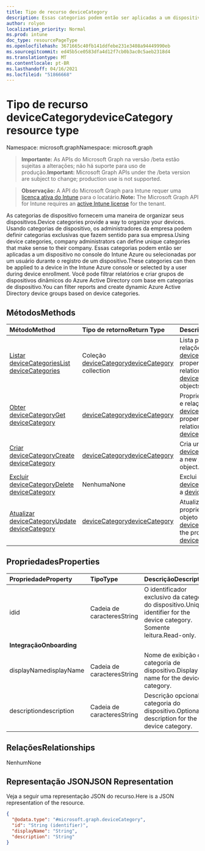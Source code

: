 ```yaml
---
title: Tipo de recurso deviceCategory
description: Essas categorias podem então ser aplicadas a um dispositivo no console do Intune Azure ou selecionadas por um usuário durante o registro de um dispositivo. Você pode filtrar relatórios e criar grupos de dispositivos dinâmicos do Azure Active Directory com base em categorias de dispositivo.
author: rolyon
localization_priority: Normal
ms.prod: intune
doc_type: resourcePageType
ms.openlocfilehash: 3671665c40fb141ddfebe231e3408a94449990eb
ms.sourcegitcommit: ed45b5ce0583dfa4d12f7cb0b3ac0c5aeb2318d4
ms.translationtype: MT
ms.contentlocale: pt-BR
ms.lasthandoff: 04/16/2021
ms.locfileid: "51866668"
---
```

# <a name="devicecategory-resource-type"></a><span data-ttu-id="af0c4-104">Tipo de recurso deviceCategory</span><span class="sxs-lookup"><span data-stu-id="af0c4-104">deviceCategory resource type</span></span>

<span data-ttu-id="af0c4-105">Namespace: microsoft.graph</span><span class="sxs-lookup"><span data-stu-id="af0c4-105">Namespace: microsoft.graph</span></span>

> <span data-ttu-id="af0c4-106">**Importante:** As APIs do Microsoft Graph na versão /beta estão sujeitas a alterações; não há suporte para uso de produção.</span><span class="sxs-lookup"><span data-stu-id="af0c4-106">**Important:** Microsoft Graph APIs under the /beta version are subject to change; production use is not supported.</span></span>

> <span data-ttu-id="af0c4-107">**Observação:** A API do Microsoft Graph para Intune requer uma [licença ativa do Intune](https://go.microsoft.com/fwlink/?linkid=839381) para o locatário.</span><span class="sxs-lookup"><span data-stu-id="af0c4-107">**Note:** The Microsoft Graph API for Intune requires an [active Intune license](https://go.microsoft.com/fwlink/?linkid=839381) for the tenant.</span></span>

<span data-ttu-id="af0c4-108">As categorias de dispositivo fornecem uma maneira de organizar seus dispositivos.</span><span class="sxs-lookup"><span data-stu-id="af0c4-108">Device categories provide a way to organize your devices.</span></span> <span data-ttu-id="af0c4-109">Usando categorias de dispositivo, os administradores da empresa podem definir categorias exclusivas que fazem sentido para sua empresa.</span><span class="sxs-lookup"><span data-stu-id="af0c4-109">Using device categories, company administrators can define unique categories that make sense to their company.</span></span> <span data-ttu-id="af0c4-110">Essas categorias podem então ser aplicadas a um dispositivo no console do Intune Azure ou selecionadas por um usuário durante o registro de um dispositivo.</span><span class="sxs-lookup"><span data-stu-id="af0c4-110">These categories can then be applied to a device in the Intune Azure console or selected by a user during device enrollment.</span></span> <span data-ttu-id="af0c4-111">Você pode filtrar relatórios e criar grupos de dispositivos dinâmicos do Azure Active Directory com base em categorias de dispositivo.</span><span class="sxs-lookup"><span data-stu-id="af0c4-111">You can filter reports and create dynamic Azure Active Directory device groups based on device categories.</span></span>

## <a name="methods"></a><span data-ttu-id="af0c4-112">Métodos</span><span class="sxs-lookup"><span data-stu-id="af0c4-112">Methods</span></span>
|<span data-ttu-id="af0c4-113">Método</span><span class="sxs-lookup"><span data-stu-id="af0c4-113">Method</span></span>|<span data-ttu-id="af0c4-114">Tipo de retorno</span><span class="sxs-lookup"><span data-stu-id="af0c4-114">Return Type</span></span>|<span data-ttu-id="af0c4-115">Descrição</span><span class="sxs-lookup"><span data-stu-id="af0c4-115">Description</span></span>|
|:---|:---|:---|
|[<span data-ttu-id="af0c4-116">Listar deviceCategories</span><span class="sxs-lookup"><span data-stu-id="af0c4-116">List deviceCategories</span></span>](../api/intune-shared-devicecategory-list.md)|<span data-ttu-id="af0c4-117">Coleção [deviceCategory](../resources/intune-shared-devicecategory.md)</span><span class="sxs-lookup"><span data-stu-id="af0c4-117">[deviceCategory](../resources/intune-shared-devicecategory.md) collection</span></span>|<span data-ttu-id="af0c4-118">Lista propriedades e relações dos objetos [deviceCategory](../resources/intune-shared-devicecategory.md).</span><span class="sxs-lookup"><span data-stu-id="af0c4-118">List properties and relationships of the [deviceCategory](../resources/intune-shared-devicecategory.md) objects.</span></span>|
|[<span data-ttu-id="af0c4-119">Obter deviceCategory</span><span class="sxs-lookup"><span data-stu-id="af0c4-119">Get deviceCategory</span></span>](../api/intune-shared-devicecategory-get.md)|[<span data-ttu-id="af0c4-120">deviceCategory</span><span class="sxs-lookup"><span data-stu-id="af0c4-120">deviceCategory</span></span>](../resources/intune-shared-devicecategory.md)|<span data-ttu-id="af0c4-121">Propriedades de leitura e relações do objeto [deviceCategory](../resources/intune-shared-devicecategory.md).</span><span class="sxs-lookup"><span data-stu-id="af0c4-121">Read properties and relationships of the [deviceCategory](../resources/intune-shared-devicecategory.md) object.</span></span>|
|[<span data-ttu-id="af0c4-122">Criar deviceCategory</span><span class="sxs-lookup"><span data-stu-id="af0c4-122">Create deviceCategory</span></span>](../api/intune-shared-devicecategory-create.md)|[<span data-ttu-id="af0c4-123">deviceCategory</span><span class="sxs-lookup"><span data-stu-id="af0c4-123">deviceCategory</span></span>](../resources/intune-shared-devicecategory.md)|<span data-ttu-id="af0c4-124">Cria um novo objeto [deviceCategory](../resources/intune-shared-devicecategory.md).</span><span class="sxs-lookup"><span data-stu-id="af0c4-124">Create a new [deviceCategory](../resources/intune-shared-devicecategory.md) object.</span></span>|
|[<span data-ttu-id="af0c4-125">Excluir deviceCategory</span><span class="sxs-lookup"><span data-stu-id="af0c4-125">Delete deviceCategory</span></span>](../api/intune-shared-devicecategory-delete.md)|<span data-ttu-id="af0c4-126">Nenhuma</span><span class="sxs-lookup"><span data-stu-id="af0c4-126">None</span></span>|<span data-ttu-id="af0c4-127">Exclui um [deviceCategory](../resources/intune-shared-devicecategory.md).</span><span class="sxs-lookup"><span data-stu-id="af0c4-127">Deletes a [deviceCategory](../resources/intune-shared-devicecategory.md).</span></span>|
|[<span data-ttu-id="af0c4-128">Atualizar deviceCategory</span><span class="sxs-lookup"><span data-stu-id="af0c4-128">Update deviceCategory</span></span>](../api/intune-shared-devicecategory-update.md)|[<span data-ttu-id="af0c4-129">deviceCategory</span><span class="sxs-lookup"><span data-stu-id="af0c4-129">deviceCategory</span></span>](../resources/intune-shared-devicecategory.md)|<span data-ttu-id="af0c4-130">Atualiza as propriedades de um objeto [deviceCategory](../resources/intune-shared-devicecategory.md).</span><span class="sxs-lookup"><span data-stu-id="af0c4-130">Update the properties of a [deviceCategory](../resources/intune-shared-devicecategory.md) object.</span></span>|

## <a name="properties"></a><span data-ttu-id="af0c4-131">Propriedades</span><span class="sxs-lookup"><span data-stu-id="af0c4-131">Properties</span></span>
|<span data-ttu-id="af0c4-132">Propriedade</span><span class="sxs-lookup"><span data-stu-id="af0c4-132">Property</span></span>|<span data-ttu-id="af0c4-133">Tipo</span><span class="sxs-lookup"><span data-stu-id="af0c4-133">Type</span></span>|<span data-ttu-id="af0c4-134">Descrição</span><span class="sxs-lookup"><span data-stu-id="af0c4-134">Description</span></span>|
|:---|:---|:---|
|<span data-ttu-id="af0c4-135">id</span><span class="sxs-lookup"><span data-stu-id="af0c4-135">id</span></span>|<span data-ttu-id="af0c4-136">Cadeia de caracteres</span><span class="sxs-lookup"><span data-stu-id="af0c4-136">String</span></span>|<span data-ttu-id="af0c4-137">O identificador exclusivo da categoria do dispositivo.</span><span class="sxs-lookup"><span data-stu-id="af0c4-137">Unique identifier for the device category.</span></span> <span data-ttu-id="af0c4-138">Somente leitura.</span><span class="sxs-lookup"><span data-stu-id="af0c4-138">Read-only.</span></span>|
|<span data-ttu-id="af0c4-139">**Integração**</span><span class="sxs-lookup"><span data-stu-id="af0c4-139">**Onboarding**</span></span>|
|<span data-ttu-id="af0c4-140">displayName</span><span class="sxs-lookup"><span data-stu-id="af0c4-140">displayName</span></span>|<span data-ttu-id="af0c4-141">Cadeia de caracteres</span><span class="sxs-lookup"><span data-stu-id="af0c4-141">String</span></span>|<span data-ttu-id="af0c4-142">Nome de exibição da categoria de dispositivo.</span><span class="sxs-lookup"><span data-stu-id="af0c4-142">Display name for the device category.</span></span>|
|<span data-ttu-id="af0c4-143">description</span><span class="sxs-lookup"><span data-stu-id="af0c4-143">description</span></span>|<span data-ttu-id="af0c4-144">Cadeia de caracteres</span><span class="sxs-lookup"><span data-stu-id="af0c4-144">String</span></span>|<span data-ttu-id="af0c4-145">Descrição opcional da categoria do dispositivo.</span><span class="sxs-lookup"><span data-stu-id="af0c4-145">Optional description for the device category.</span></span>|

## <a name="relationships"></a><span data-ttu-id="af0c4-146">Relações</span><span class="sxs-lookup"><span data-stu-id="af0c4-146">Relationships</span></span>
<span data-ttu-id="af0c4-147">Nenhum</span><span class="sxs-lookup"><span data-stu-id="af0c4-147">None</span></span>

## <a name="json-representation"></a><span data-ttu-id="af0c4-148">Representação JSON</span><span class="sxs-lookup"><span data-stu-id="af0c4-148">JSON Representation</span></span>
<span data-ttu-id="af0c4-149">Veja a seguir uma representação JSON do recurso.</span><span class="sxs-lookup"><span data-stu-id="af0c4-149">Here is a JSON representation of the resource.</span></span>
<!-- {
  "blockType": "resource",
  "keyProperty": "id",
  "@odata.type": "microsoft.graph.deviceCategory"
}
-->
``` json
{
  "@odata.type": "#microsoft.graph.deviceCategory",
  "id": "String (identifier)",
  "displayName": "String",
  "description": "String"
}
```




